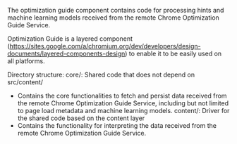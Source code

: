 The optimization guide component contains code for processing hints and machine
learning models received from the remote Chrome Optimization Guide Service.

Optimization Guide is a layered component
(https://sites.google.com/a/chromium.org/dev/developers/design-documents/layered-components-design)
to enable it to be easily used on all platforms.

Directory structure:
core/: Shared code that does not depend on src/content/
* Contains the core functionalities to fetch and persist data received from the
  remote Chrome Optimization Guide Service, including but not limited to page
  load metadata and machine learning models.
content/: Driver for the shared code based on the content layer
* Contains the functionality for interpreting the data received from the remote
  Chrome Optimization Guide Service.
